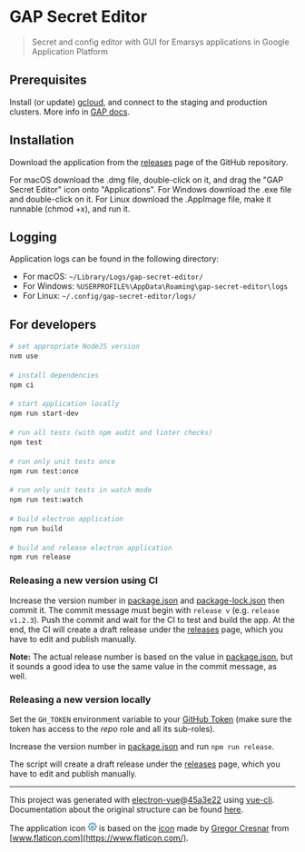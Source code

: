 # GAP Secret Editor

> Secret and config editor with GUI for Emarsys applications in Google Application Platform

## Prerequisites

Install (or update) [gcloud](https://cloud.google.com/sdk/docs/quickstarts), and connect to the staging and production
clusters. More info in [GAP docs](https://gap-docs.gservice.emarsys.net/development-environment-setup-guide.html#gcloud).

## Installation

Download the application from the [releases](https://github.com/emartech/gap-secret-editor/releases) page of the GitHub
repository.

For macOS download the .dmg file, double-click on it, and drag the "GAP Secret Editor" icon onto "Applications".
For Windows download the .exe file and double-click on it.
For Linux download the .AppImage file, make it runnable (chmod +x), and run it.

## Logging

Application logs can be found in the following directory:
- For macOS: `~/Library/Logs/gap-secret-editor/`
- For Windows: `%USERPROFILE%\AppData\Roaming\gap-secret-editor\logs`
- For Linux: `~/.config/gap-secret-editor/logs/`

## For developers

``` bash
# set appropriate NodeJS version
nvm use

# install dependencies
npm ci

# start application locally
npm run start-dev

# run all tests (with npm audit and linter checks)
npm test

# run only unit tests once
npm run test:once

# run only unit tests in watch mode
npm run test:watch

# build electron application
npm run build

# build and release electron application
npm run release

```

### Releasing a new version using CI

Increase the version number in [package.json](package.json) and [package-lock.json](package-lock.json) then commit it.
The commit message must begin with `release v` (e.g. `release v1.2.3`). Push the commit and wait for the CI to test and
build the app. At the end, the CI will create a draft release under the [releases](https://github.com/emartech/gap-secret-editor/releases)
page, which you have to edit and publish manually.

**Note:** The actual release number is based on the value in [package.json](package.json), but it sounds a good idea to
use the same value in the commit message, as well.

### Releasing a new version locally

Set the `GH_TOKEN` environment variable to your [GitHub Token](https://github.com/settings/tokens)
(make sure the token has access to the *repo* role and all its sub-roles).

Increase the version number in [package.json](package.json) and run `npm run release`.

The script will create a draft release under the [releases](https://github.com/emartech/gap-secret-editor/releases)
page, which you have to edit and publish manually.

---

This project was generated with [electron-vue](https://github.com/SimulatedGREG/electron-vue)@[45a3e22](https://github.com/SimulatedGREG/electron-vue/tree/45a3e224e7bb8fc71909021ccfdcfec0f461f634) using [vue-cli](https://github.com/vuejs/vue-cli). Documentation about the original structure can be found [here](https://simulatedgreg.gitbooks.io/electron-vue/content/index.html).

The application icon <img src="build/icons/settings.png" height="16px"> is based on the [icon](https://www.flaticon.com/free-icon/settings_126363) made by [Gregor Cresnar](https://www.flaticon.com/authors/gregor-cresnar) from [www.flaticon.com](https://www.flaticon.com/).
